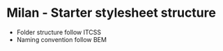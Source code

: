 # Milan - Starter stylesheet structure

* Folder structure follow ITCSS
* Naming convention follow BEM
